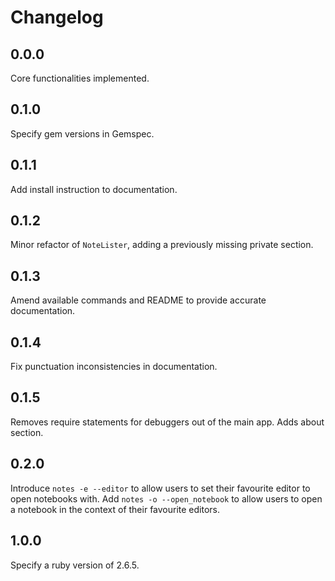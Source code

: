 # Changelog

## 0.0.0
Core functionalities implemented.

## 0.1.0
Specify gem versions in Gemspec.

## 0.1.1
Add install instruction to documentation.

## 0.1.2
Minor refactor of `NoteLister`, adding a previously missing private section.

## 0.1.3
Amend available commands and README to provide accurate documentation.

## 0.1.4
Fix punctuation inconsistencies in documentation.

## 0.1.5
Removes require statements for debuggers out of the main app.
Adds about section.

## 0.2.0
Introduce `notes -e --editor` to allow users to set their favourite editor to open notebooks with.
Add `notes -o --open_notebook` to allow users to open a notebook in the context of their favourite editors.

## 1.0.0
Specify a ruby version of 2.6.5.